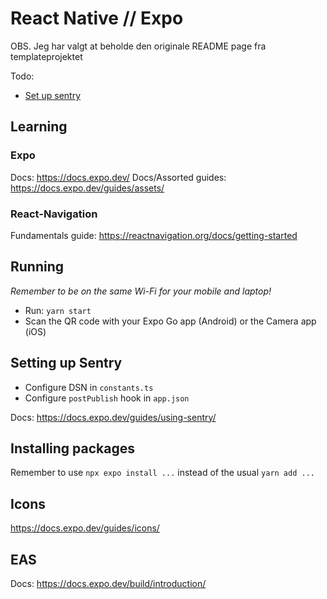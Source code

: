 # React Native // Expo

OBS. Jeg har valgt at beholde den originale README page fra templateprojektet

Todo:

* [Set up sentry](#setting-up-sentry)

## Learning

### Expo

Docs: https://docs.expo.dev/
Docs/Assorted guides: https://docs.expo.dev/guides/assets/

### React-Navigation

Fundamentals guide: https://reactnavigation.org/docs/getting-started

## Running

*Remember to be on the same Wi-Fi for your mobile and laptop!*

- Run: `yarn start`
- Scan the QR code with your Expo Go app (Android) or the Camera app (iOS)

## Setting up Sentry

- Configure DSN in `constants.ts`
- Configure `postPublish` hook in `app.json`

Docs: https://docs.expo.dev/guides/using-sentry/

## Installing packages

Remember to use `npx expo install ...` instead of the usual `yarn add ...`

## Icons

https://docs.expo.dev/guides/icons/

## EAS

Docs: https://docs.expo.dev/build/introduction/